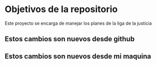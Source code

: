 # Objetivos de la repositorio

Este proyecto se encarga de manejar los planes de la liga de la justicia


## Estos cambios son nuevos desde github
## Estos cambios son nuevos desde mi maquina
